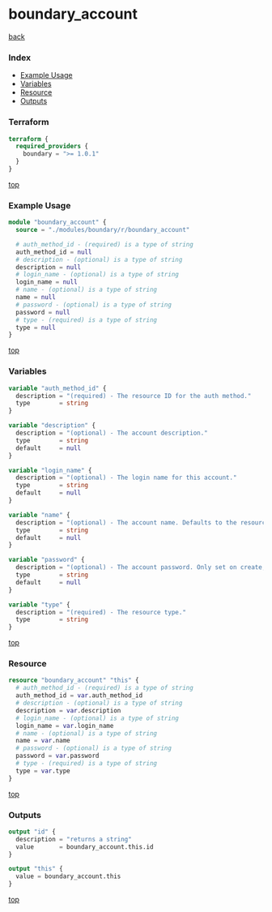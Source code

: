 # boundary_account

[back](../boundary.md)

### Index

- [Example Usage](#example-usage)
- [Variables](#variables)
- [Resource](#resource)
- [Outputs](#outputs)

### Terraform

```terraform
terraform {
  required_providers {
    boundary = ">= 1.0.1"
  }
}
```

[top](#index)

### Example Usage

```terraform
module "boundary_account" {
  source = "./modules/boundary/r/boundary_account"

  # auth_method_id - (required) is a type of string
  auth_method_id = null
  # description - (optional) is a type of string
  description = null
  # login_name - (optional) is a type of string
  login_name = null
  # name - (optional) is a type of string
  name = null
  # password - (optional) is a type of string
  password = null
  # type - (required) is a type of string
  type = null
}
```

[top](#index)

### Variables

```terraform
variable "auth_method_id" {
  description = "(required) - The resource ID for the auth method."
  type        = string
}

variable "description" {
  description = "(optional) - The account description."
  type        = string
  default     = null
}

variable "login_name" {
  description = "(optional) - The login name for this account."
  type        = string
  default     = null
}

variable "name" {
  description = "(optional) - The account name. Defaults to the resource name."
  type        = string
  default     = null
}

variable "password" {
  description = "(optional) - The account password. Only set on create, changes will not be reflected when updating account."
  type        = string
  default     = null
}

variable "type" {
  description = "(required) - The resource type."
  type        = string
}
```

[top](#index)

### Resource

```terraform
resource "boundary_account" "this" {
  # auth_method_id - (required) is a type of string
  auth_method_id = var.auth_method_id
  # description - (optional) is a type of string
  description = var.description
  # login_name - (optional) is a type of string
  login_name = var.login_name
  # name - (optional) is a type of string
  name = var.name
  # password - (optional) is a type of string
  password = var.password
  # type - (required) is a type of string
  type = var.type
}
```

[top](#index)

### Outputs

```terraform
output "id" {
  description = "returns a string"
  value       = boundary_account.this.id
}

output "this" {
  value = boundary_account.this
}
```

[top](#index)